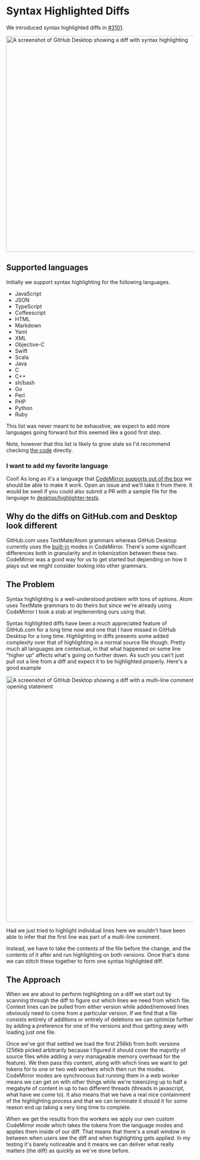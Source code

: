 # Syntax Highlighted Diffs

We introduced syntax highlighted diffs in [#3101](https://github.com/desktop/desktop/pull/3101).

<img width="578" alt="A screenshot of GitHub Desktop showing a diff with syntax highlighting" src="https://user-images.githubusercontent.com/634063/31934229-d2ffdac8-b8ab-11e7-84e7-1bb2c0e1a0ec.png">

## Supported languages

Initially we support syntax highlighting for the following languages.

 - JavaScript
 - JSON
 - TypeScript
 - Coffeescript
 - HTML
 - Markdown
 - Yaml
 - XML
 - Objective-C
 - Swift
 - Scala
 - Java
 - C
 - C++
 - sh/bash
 - Go
 - Perl
 - PHP
 - Python
 - Ruby

This list was never meant to be exhaustive, we expect to add more languages going forward but this seemed like a good first step.

Note, however that this list is likely to grow stale so I'd recommend checking [the code](https://github.com/desktop/desktop/blob/master/app/src/highlighter/index.ts) directly.

### I want to add my favorite language

Cool! As long as it's a language that [CodeMirror supports out of the box](https://codemirror.net/mode/index.html) we should be able to make it work. Open an issue and we'll take it from there. It would be swell if you could also submit a PR with a sample file for the language to [desktop/highlighter-tests](https://github.com/desktop/highlighter-tests).

## Why do the diffs on GitHub.com and Desktop look different

GitHub.com uses TextMate/Atom grammars whereas GitHub Desktop currently uses the [built-in](https://codemirror.net/mode/index.html) modes in CodeMirror. There's some significant differences both in granularity and in tokenization between these two. CodeMirror was a good way for us to get started but depending on how it plays out we might consider looking into other grammars.

## The Problem

Syntax highlighting is a well-understood problem with tons of options. Atom uses TextMate grammars to do theirs but since we're already using CodeMirror I took a stab at implementing ours using that.

Syntax highlighted diffs have been a much appreciated feature of GitHub.com for a long time now and one that I have missed in GitHub Desktop for a long time. Highlighting in diffs presents some added complexity over that of highlighting in a normal source file though. Pretty much all languages are contextual, in that what happened on some line "higher up" affects what's going on further down. As such you can't just pull out a line from a diff and expect it to be highlighted properly. Here's a good example

<img width="658" alt="A screenshot of GitHub Desktop showing a diff with a multi-line comment which is missing the opening statement" src="https://user-images.githubusercontent.com/634063/31782735-34dfe412-b4fc-11e7-8d79-46a949417ed2.png">

Had we just tried to highlight individual lines here we wouldn't have been able to infer that the first line was part of a multi-line comment.

Instead, we have to take the contents of the file before the change, and the contents of it after and run highlighting on both versions. Once that's done we can stitch these together to form one syntax highlighted diff.


## The Approach

When we are about to perform highlighting on a diff we start out by scanning through the diff to figure out which lines we need from which file. Context lines can be pulled from either version while added/removed lines obviously need to come from a particular version. If we find that a file consists entirely of additions or entirely of deletions we can optimize further by adding a preference for one of the versions and thus getting away with loading just one file.

Once we've got that settled we load the first 256kb from both versions (256kb picked arbitrarily because I figured it should cover the majority of source files while adding a very manageable memory overhead for the feature). We then pass this content, along with which lines we want to get tokens for to one or two web workers which then run the modes. CodeMirror modes are synchronous but running them in a web worker means we can get on with other things while we're tokenizing up to half a megabyte of content in up to two different threads (threads in javascript, what have we come to). It also means that we have a real nice containment of the highlighting process and that we can terminate it should it for some reason end up taking a very long time to complete.

When we get the results from the workers we apply our own custom CodeMirror mode which takes the tokens from the language modes and applies them inside of our diff. That means that there's a small window in between when users see the diff and when highlighting gets applied. In my testing it's barely noticeable and it means we can deliver what really matters (the diff) as quickly as we've done before.